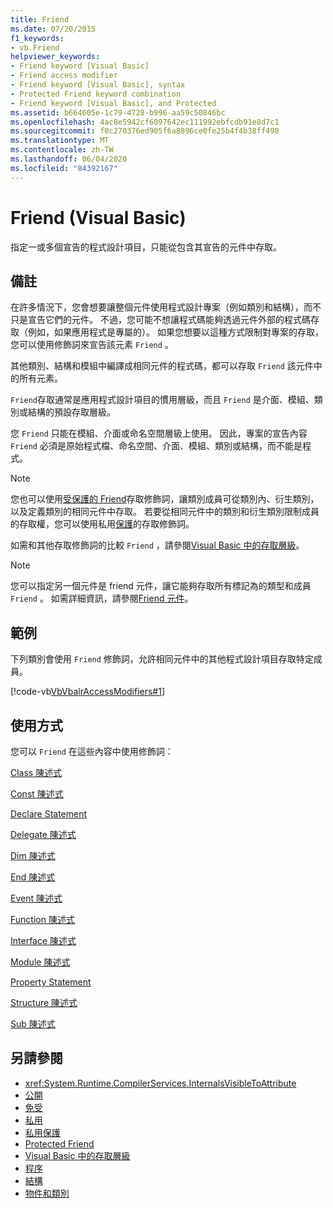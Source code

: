 ```yaml
---
title: Friend
ms.date: 07/20/2015
f1_keywords:
- vb.Friend
helpviewer_keywords:
- Friend keyword [Visual Basic]
- Friend access modifier
- Friend keyword [Visual Basic], syntax
- Protected Friend keyword combination
- Friend keyword [Visual Basic], and Protected
ms.assetid: b664605e-1c79-4728-b996-aa59c50846bc
ms.openlocfilehash: 4ac8e5942cf6097642ec111992ebfcdb91e8d7c1
ms.sourcegitcommit: f8c270376ed905f6a8896ce0fe25b4f4b38ff498
ms.translationtype: MT
ms.contentlocale: zh-TW
ms.lasthandoff: 06/04/2020
ms.locfileid: "84392167"
---
```

# <a name="friend-visual-basic"></a>Friend (Visual Basic)
指定一或多個宣告的程式設計項目，只能從包含其宣告的元件中存取。  
  
## <a name="remarks"></a>備註  
 在許多情況下，您會想要讓整個元件使用程式設計專案（例如類別和結構），而不只是宣告它們的元件。 不過，您可能不想讓程式碼能夠透過元件外部的程式碼存取（例如，如果應用程式是專屬的）。 如果您想要以這種方式限制對專案的存取，您可以使用修飾詞來宣告該元素 `Friend` 。  
  
 其他類別、結構和模組中編譯成相同元件的程式碼，都可以存取 `Friend` 該元件中的所有元素。  
  
 `Friend`存取通常是應用程式設計項目的慣用層級，而且 `Friend` 是介面、模組、類別或結構的預設存取層級。  
  
 您 `Friend` 只能在模組、介面或命名空間層級上使用。 因此，專案的宣告內容 `Friend` 必須是原始程式檔、命名空間、介面、模組、類別或結構，而不能是程式。  

> [!NOTE]
> 您也可以使用[受保護的 Friend](protected-friend.md)存取修飾詞，讓類別成員可從類別內、衍生類別，以及定義類別的相同元件中存取。 若要從相同元件中的類別和衍生類別限制成員的存取權，您可以使用私用[保護](private-protected.md)的存取修飾詞。

 如需和其他存取修飾詞的比較 `Friend` ，請參閱[Visual Basic 中的存取層級](../../programming-guide/language-features/declared-elements/access-levels.md)。  
  
> [!NOTE]
> 您可以指定另一個元件是 friend 元件，讓它能夠存取所有標記為的類型和成員 `Friend` 。 如需詳細資訊，請參閱[Friend 元件](../../../standard/assembly/friend.md)。

## <a name="example"></a>範例  
 下列類別會使用 `Friend` 修飾詞，允許相同元件中的其他程式設計項目存取特定成員。  
  
 [!code-vb[VbVbalrAccessModifiers#1](~/samples/snippets/visualbasic/VS_Snippets_VBCSharp/vbvbalraccessmodifiers/vb/class1.vb#1)]  
  
## <a name="usage"></a>使用方式  
 您可以 `Friend` 在這些內容中使用修飾詞：  
  
 [Class 陳述式](../statements/class-statement.md)  
  
 [Const 陳述式](../statements/const-statement.md)  
  
 [Declare Statement](../statements/declare-statement.md)  
  
 [Delegate 陳述式](../statements/delegate-statement.md)  
  
 [Dim 陳述式](../statements/dim-statement.md)  
  
 [End 陳述式](../statements/enum-statement.md)  
  
 [Event 陳述式](../statements/event-statement.md)  
  
 [Function 陳述式](../statements/function-statement.md)  
  
 [Interface 陳述式](../statements/interface-statement.md)  
  
 [Module 陳述式](../statements/module-statement.md)  
  
 [Property Statement](../statements/property-statement.md)  
  
 [Structure 陳述式](../statements/structure-statement.md)  
  
 [Sub 陳述式](../statements/sub-statement.md)  
  
## <a name="see-also"></a>另請參閱

- <xref:System.Runtime.CompilerServices.InternalsVisibleToAttribute>
- [公開](public.md)
- [免受](protected.md)
- [私用](private.md)
- [私用保護](./private-protected.md)
- [Protected Friend](./protected-friend.md)
- [Visual Basic 中的存取層級](../../programming-guide/language-features/declared-elements/access-levels.md)
- [程序](../../programming-guide/language-features/procedures/index.md)
- [結構](../../programming-guide/language-features/data-types/structures.md)
- [物件和類別](../../programming-guide/language-features/objects-and-classes/index.md)
